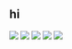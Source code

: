 ## hi

[![](https://raw.githubusercontent.com/jannat710/github-profile-summary-cards-example/master/profile-summary-card-output/github_dark/0-profile-details.svg)](https://github.com/jannat710/github-profile-summary-cards)
[![](https://raw.githubusercontent.com/jannat710/github-profile-summary-cards-example/master/profile-summary-card-output/github_dark/1-repos-per-language.svg)](https://github.com/jannat710/github-profile-summary-cards) [![](https://raw.githubusercontent.com/jannat710/github-profile-summary-cards-example/master/profile-summary-card-output/github_dark/2-most-commit-language.svg)](https://github.com/jannat710/github-profile-summary-cards)
[![](https://raw.githubusercontent.com/jannat710/github-profile-summary-cards-example/master/profile-summary-card-output/github_dark/3-stats.svg)](https://github.com/jannat710/github-profile-summary-cards) [![](https://raw.githubusercontent.com/jannat710/github-profile-summary-cards-example/master/profile-summary-card-output/github_dark/4-productive-time.svg)](https://github.com/jannat710/github-profile-summary-cards)

